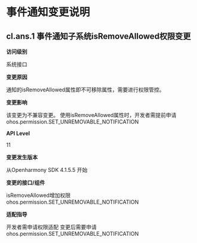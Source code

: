 # 事件通知变更说明

## cl.ans.1 事件通知子系统isRemoveAllowed权限变更

**访问级别**

系统接口

**变更原因**

通知的isRemoveAllowed属性即不可移除属性，需要进行权限管控。

**变更影响**

该变更为不兼容变更。
使用isRemoveAllowed属性时，开发者需提前申请ohos.permission.SET_UNREMOVABLE_NOTIFICATION

**API Level**

11

**变更发生版本**

从Openharmony SDK 4.1.5.5 开始

**变更的接口/组件**

isRemoveAllowed增加权限ohos.permission.SET_UNREMOVABLE_NOTIFICATION

**适配指导**

开发者需申请权限适配
变更后需要申请ohos.permission.SET_UNREMOVABLE_NOTIFICATION